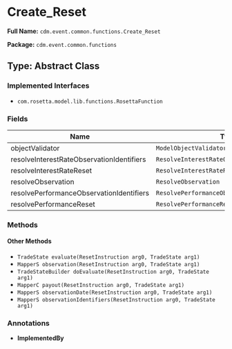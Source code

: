 # Create_Reset

**Full Name:** `cdm.event.common.functions.Create_Reset`

**Package:** `cdm.event.common.functions`

## Type: Abstract Class

### Implemented Interfaces

- `com.rosetta.model.lib.functions.RosettaFunction`

### Fields

| Name | Type | Description |
|------|------|-------------|
| objectValidator | `ModelObjectValidator` |  |
| resolveInterestRateObservationIdentifiers | `ResolveInterestRateObservationIdentifiers` |  |
| resolveInterestRateReset | `ResolveInterestRateReset` |  |
| resolveObservation | `ResolveObservation` |  |
| resolvePerformanceObservationIdentifiers | `ResolvePerformanceObservationIdentifiers` |  |
| resolvePerformanceReset | `ResolvePerformanceReset` |  |

### Methods

#### Other Methods

- `TradeState evaluate(ResetInstruction arg0, TradeState arg1)`
- `MapperS observation(ResetInstruction arg0, TradeState arg1)`
- `TradeStateBuilder doEvaluate(ResetInstruction arg0, TradeState arg1)`
- `MapperC payout(ResetInstruction arg0, TradeState arg1)`
- `MapperS observationDate(ResetInstruction arg0, TradeState arg1)`
- `MapperS observationIdentifiers(ResetInstruction arg0, TradeState arg1)`

### Annotations

- **ImplementedBy**

